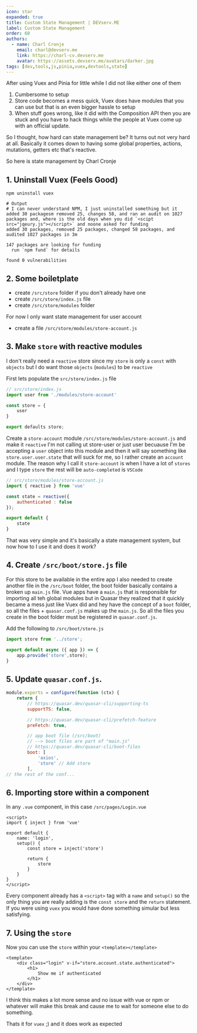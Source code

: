 ```yaml
---
icon: star
expanded: true
title: Custom State Management | DEVserv.ME
label: Custom State Management
order: 60
authors:
  - name: Charl Cronje
    email: charl@devserv.me
    link: https://charl-cv.devserv.me
    avatar: https://assets.devserv.me/avatars/darker.jpg
tags: [dev,tools,js,pinia,vuex,devtools,state]
---
```


After using Vuex and Pinia for little while I did not like either one of them

1. Cumbersome to setup
2. Store code becomes a mess quick, Vuex does have modules that you can use but that is an even bigger hassle to setup
3. When stuff goes wrong, like it did with the Composition API then you are stuck and you have to hack things while the people at Vuex come up with an official update.

So I thought, how hard can state management be? It turns out not very hard at all. Basically it comes down to having some global properties, actions, mutations, getters etc that's reactive.

So here is state management by Charl Cronje

## 1. Uninstall Vuex (Feels Good)

```shell
npm uninstall vuex

# Output
# I can never understand NPM, I just uninstalled something but it added 30 packagesm removed 25, changes 58, and ran an audit on 1027 packages and, where is the old days when you did `<scipt src="jqeury.js"></script>` and noone asked for funding
added 30 packages, removed 25 packages, changed 58 packages, and audited 1027 packages in 3m

147 packages are looking for funding
  run `npm fund` for details

found 0 vulnerabilities
```

## 2. Some boiletplate

- create `/src/store` folder if you don't already have one
- create `/src/store/index.js` file
- create `/src/store/modules` folder

For now I only want state management for user account

- create a file `/src/store/modules/store-account.js` 

## 3. Make `store` with reactive modules

I don't really need a `reactive` store since my `store` is only a `const` with `objects` but I do want those `objects` (`modules`) to be `reactive`

First lets populate the `src/store/index.js` file

```js
// src/store/index.js
import user from './modules/store-account'

const store = {
    user
}

export defaults store;
```

Create a `store-account` module `/src/store/modules/store-account.js` and make it `reactive`
I'm not calling ut store-user or just user becuause I'm be accepting a `user` object into this module and then it will say something like `store.user.user.state` that will suck for me, so I rather create an `account` module. The reason why I call it `store-account` is when I have a lot of `stores` and I type `store` the rest will be `auto-completed` is `VSCode`


```js
// src/store/modules/store-account.js
import { reactive } from 'vue'

const state = reactive({
    authenticated : false
});

export default {
    state
}
```

That was very simple and it's basically a state management system, but now how to I use it and does it work?

## 4. Create `/src/boot/store.js` file

For this store to be available in the entire app I also needed to create another file in the `/src/boot` folder, the boot folder basically contains a broken up `main.js` file. Vue apps have a `main.js` that is responsible for importing all teh global modules but in Quasar they realized that it quickly became a mess just like Vuex did and hey have the concept of a `boot` folder, so all the files + `quasar.conf.js` makes up the `main.js`. So all the files you create in the boot folder must be registered in `quasar.conf.js`.

Add the following to `/src/boot/store.js`

```js
import store from '../store';

export default async ({ app }) => {
    app.provide('store',store);
}
```

## 5. Update `quasar.conf.js`.

```js
module.exports = configure(function (ctx) {
    return {
        // https://quasar.dev/quasar-cli/supporting-ts
        supportTS: false,

        // https://quasar.dev/quasar-cli/prefetch-feature
        preFetch: true,

        // app boot file (/src/boot)
        // --> boot files are part of "main.js"
        // https://quasar.dev/quasar-cli/boot-files
        boot: [
            'axios',
            'store' // Add store
        ],
// the rest of the conf...        
```


## 6. Importing store within a component

In any `.vue` component, in this case `/src/pages/Login.vue`

```vue
<script>
import { inject } from 'vue'

export default {
    name: 'login',
    setup() {
        const store = inject('store')

        return {
            store
        }
    }
}
</script>
```

Every component already has a `<script>` tag with a `name` and `setup()` so the only thing you are really adding is the `const store` and the `return` statement. If you were using `vuex` you would have done something simular but less satisfying.

## 7. Using the `store`

Now you can use the `store` within your `<template></template>`

```vue
<template>
    <div class="login" v-if="store.account.state.authenticated">
        <h1>
            Show me if authenticated
        </h1>
    </div>
</template>
```

I think this makes a lot more sense and no issue with vue or npm or whatever will make this break and cause me to wait for someone else to do something.

Thats it for `vuex` ;) and it does work as expected













